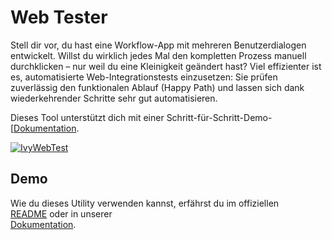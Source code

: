 # Web Tester

Stell dir vor, du hast eine Workflow-App mit mehreren Benutzerdialogen entwickelt. Willst du wirklich jedes Mal den kompletten Prozess manuell durchklicken – nur weil du eine Kleinigkeit geändert hast? Viel effizienter ist es, automatisierte Web-Integrationstests einzusetzen: Sie prüfen zuverlässig den funktionalen Ablauf (Happy Path) und lassen sich dank wiederkehrender Schritte sehr gut automatisieren.

Dieses Tool unterstützt dich mit einer Schritt-für-Schritt-Demo-[[Dokumentation](https://developer.axonivy.com/doc/12.0/concepts/testing/web-testing.html).

[![IvyWebTest](https://developer.axonivy.com/doc/9.2/_images/webtesting-run.gif)](https://developer.axonivy.com/doc/9.2/concepts/testing/web-testing.html)

## Demo

Wie du dieses Utility verwenden kannst, erfährst du im offiziellen  
[README](https://github.com/axonivy/web-tester#how-to-use-in-your-project) oder in unserer  
[Dokumentation](https://developer.axonivy.com/doc/9.2/concepts/testing/web-testing.html).

